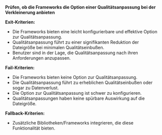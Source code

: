 **Prüfen, ob die Frameworks die Option einer Qualitätsanpassung bei der Verkleinerung anbieten**

**Exit-Kriterien:**

- Die Frameworks bieten eine leicht konfigurierbare und effektive Option zur Qualitätsanpassung.
- Qualitätsanpassung führt zu einer signifikanten Reduktion der Dateigröße bei minimalen Qualitätseinbußen.
- Benutzer sind in der Lage, die Qualitätsanpassung nach ihren Anforderungen anzupassen.

**Fail-Kriterien:**

- Die Frameworks bieten keine Option zur Qualitätsanpassung.
- Die Qualitätsanpassung führt zu erheblichen Qualitätseinbußen oder sogar zu Datenverlust.
- Die Option zur Qualitätsanpassung ist schwer zu konfigurieren.
- Qualitätsanpassungen haben keine spürbare Auswirkung auf die Dateigröße.

**Fallback-Kriterien:**

- Zusätzliche Bibliotheken/Frameworks integrieren, die diese Funktionalität bieten.
